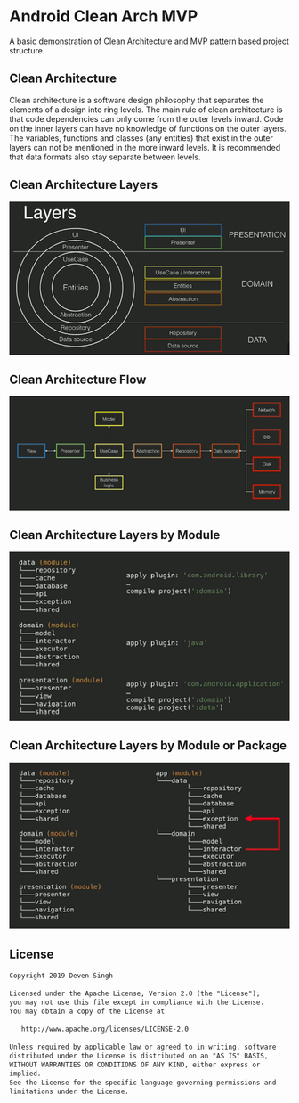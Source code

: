 # Android Clean Arch MVP

A basic demonstration of Clean Architecture and MVP pattern based project structure.

Clean Architecture
-----------------
Clean architecture is a software design philosophy that separates the elements of a design into ring levels. The main rule of clean architecture is that code dependencies can only come from the outer levels inward. Code on the inner layers can have no knowledge of functions on the outer layers. The variables, functions and classes (any entities) that exist in the outer layers can not be mentioned in the more inward levels. It is recommended that data formats also stay separate between levels.

Clean Architecture Layers
-------------------------

![](https://github.com/devendroid/X-Data/blob/master/Android-CleanArch-MVP/layers.png)


Clean Architecture Flow
-----------------------
![](https://github.com/devendroid/X-Data/blob/master/Android-CleanArch-MVP/flow.png)




Clean Architecture Layers by Module
------------------------------------
![](https://github.com/devendroid/X-Data/blob/master/Android-CleanArch-MVP/layers-by-module.png)



Clean Architecture Layers by Module or Package
------------------------------------------------
![](https://github.com/devendroid/X-Data/blob/master/Android-CleanArch-MVP/layers-by-types.png)

License
--------

    Copyright 2019 Deven Singh

    Licensed under the Apache License, Version 2.0 (the "License");
    you may not use this file except in compliance with the License.
    You may obtain a copy of the License at

       http://www.apache.org/licenses/LICENSE-2.0

    Unless required by applicable law or agreed to in writing, software
    distributed under the License is distributed on an "AS IS" BASIS,
    WITHOUT WARRANTIES OR CONDITIONS OF ANY KIND, either express or implied.
    See the License for the specific language governing permissions and
    limitations under the License.